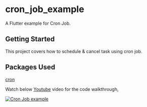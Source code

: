 # cron_job_example

A Flutter example for Cron Job.

## Getting Started

This project covers how to schedule & cancel task using cron job.


## Packages Used

[cron](https://pub.dev/packages/cron)
	
	
	

Watch below [Youtube](https://www.youtube.com/watch?v=5h6NI4SuBvY) video for the code walkthrough,

[![Cron Job example](https://img.youtube.com/vi/5h6NI4SuBvY/0.jpg)](https://www.youtube.com/watch?v=5h6NI4SuBvY)
